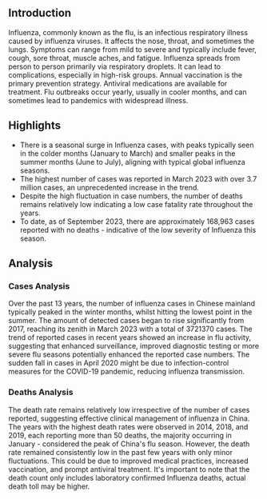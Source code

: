 ## Introduction

Influenza, commonly known as the flu, is an infectious respiratory illness caused by influenza viruses. It affects the nose, throat, and sometimes the lungs. Symptoms can range from mild to severe and typically include fever, cough, sore throat, muscle aches, and fatigue. Influenza spreads from person to person primarily via respiratory droplets. It can lead to complications, especially in high-risk groups. Annual vaccination is the primary prevention strategy. Antiviral medications are available for treatment. Flu outbreaks occur yearly, usually in cooler months, and can sometimes lead to pandemics with widespread illness.

## Highlights

- There is a seasonal surge in Influenza cases, with peaks typically seen in the colder months (January to March) and smaller peaks in the summer months (June to July), aligning with typical global influenza seasons. <br/>
- The highest number of cases was reported in March 2023 with over 3.7 million cases, an unprecedented increase in the trend. <br/>
- Despite the high fluctuation in case numbers, the number of deaths remains relatively low indicating a low case fatality rate throughout the years. <br/>
- To date, as of September 2023, there are approximately 168,963 cases reported with no deaths - indicative of the low severity of Influenza this season.

## Analysis

### Cases Analysis

Over the past 13 years, the number of influenza cases in Chinese mainland typically peaked in the winter months, whilst hitting the lowest point in the summer. The amount of detected cases began to rise significantly from 2017, reaching its zenith in March 2023 with a total of 3721370 cases. The trend of reported cases in recent years showed an increase in flu activity, suggesting that enhanced surveillance, improved diagnostic testing or more severe flu seasons potentially enhanced the reported case numbers. The sudden fall in cases in April 2020 might be due to infection-control measures for the COVID-19 pandemic, reducing influenza transmission.

### Deaths Analysis

The death rate remains relatively low irrespective of the number of cases reported, suggesting effective clinical management of influenza in China. The years with the highest death rates were observed in 2014, 2018, and 2019, each reporting more than 50 deaths, the majority occurring in January - considered the peak of China's flu season. However, the death rate remained consistently low in the past few years with only minor fluctuations. This could be due to improved medical practices, increased vaccination, and prompt antiviral treatment. It's important to note that the death count only includes laboratory confirmed Influenza deaths, actual death toll may be higher.
